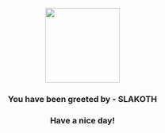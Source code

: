 <p align="center">
            <img src="https://raw.githubusercontent.com/PokeAPI/sprites/master/sprites/pokemon/287.png" width="150" height="150">
          </p>
          <h3 align="center">You have been greeted by - <b>SLAKOTH</b></h3>
          <h3 align="center">Have a nice day!</h3>
